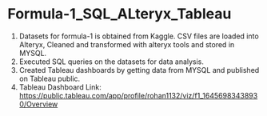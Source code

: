 # Formula-1_SQL_ALteryx_Tableau

1. Datasets for formula-1 is obtained from Kaggle. CSV files are loaded into Alteryx, Cleaned and transformed with alteryx tools and stored in MYSQL.
2. Executed SQL queries on the datasets for data analysis.
3. Created Tableau dashboards by getting data from MYSQL and published on Tableau public.
4. Tableau Dashboard Link: https://public.tableau.com/app/profile/rohan1132/viz/f1_16456983438930/Overview
